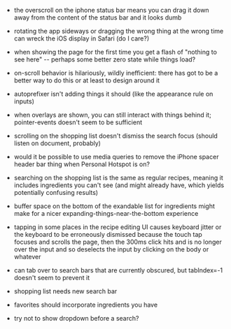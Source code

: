 - the overscroll on the iphone status bar means you can drag it down away from the content of the status bar and it looks dumb
- rotating the app sideways or dragging the wrong thing at the wrong time can wreck the iOS display in Safari (do I care?)
- when showing the page for the first time you get a flash of "nothing to see here" -- perhaps some better zero state while things load?
- on-scroll behavior is hilariously, wildly inefficient: there has got to be a better way to do this or at least to design around it
- autoprefixer isn't adding things it should (like the appearance rule on inputs)
- when overlays are shown, you can still interact with things behind it; pointer-events doesn't seem to be sufficient
- scrolling on the shopping list doesn't dismiss the search focus (should listen on document, probably)
- would it be possible to use media queries to remove the iPhone spacer header bar thing when Personal Hotspot is on?
- searching on the shopping list is the same as regular recipes, meaning it includes ingredients you can't see (and might already have, which yields potentially confusing results)
- buffer space on the bottom of the exandable list for ingredients might make for a nicer expanding-things-near-the-bottom experience
- tapping in some places in the recipe editing UI causes keyboard jitter or the keyboard to be erroneously dismissed because the touch tap focuses and scrolls the page, then the 300ms click hits and is no longer over the input and so deselects the input by clicking on the body or whatever
- can tab over to search bars that are currently obscured, but tabIndex=-1 doesn't seem to prevent it

- shopping list needs new search bar
- favorites should incorporate ingredients you have
- try not to show dropdown before a search?
